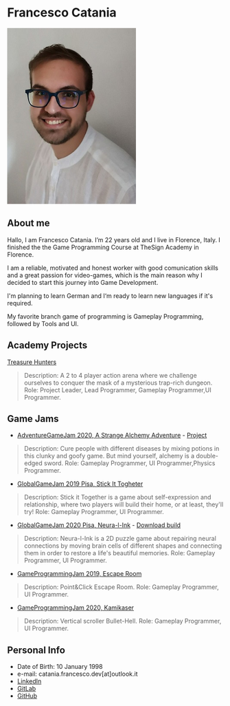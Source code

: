 # Francesco Catania

![](francesco_catania.jpeg)

## __About me__
Hallo, I am Francesco Catania. I’m 22 years old and I live in Florence, Italy.
I finished the the Game Programming Course at TheSign Academy in Florence. 

I am a reliable, motivated and honest worker with good comunication skills and a great passion for video-games, which is the main reason why I decided to start this journey into Game Development.

I'm planning to learn German and I‘m ready to learn new languages if it's required.

My favorite branch game of programming is Gameplay Programming, followed by Tools and UI.

## __Academy Projects__
 [Treasure Hunters](https://drive.google.com/file/d/1GbkLQ7R8dJdG-pEGe4M1SnDQR-x6Q1Bd/view?usp=sharing)
 >Description: A 2 to 4 player action arena where we challenge ourselves to conquer the mask of a mysterious trap-rich dungeon.
 >Role: Project Leader, Lead Programmer, Gameplay Programmer,UI Programmer.

## __Game Jams__
- [AdventureGameJam 2020, A Strange Alchemy Adventure](https://gamejolt.com/games/a_strange_alchemy_adventure/493453) - [Project](https://gitlab.com/FocaccinaMan/adventurejam2020)
>Description: Cure people with different diseases by mixing potions in this clunky and goofy game. But mind yourself, alchemy is a double-edged sword.
>Role: Gameplay Programmer, UI Programmer,Physics Programmer.
- [GlobalGameJam 2019 Pisa, Stick It Togheter](https://globalgamejam.org/2019/games/stick-it-together)
>Description: Stick it Together is a game about self-expression and relationship, where two players will build their home, or at least, they'll try!
>Role: Gameplay Programmer, UI Programmer.
- [GlobalGameJam 2020 Pisa, Neura-l-Ink](https://globalgamejam.org/2020/games/neura-l-ink-9?token=1595080965) - [Download build](https://drive.google.com/file/d/1zcU7UA1eCsdPrAIsj_kH9Tsf2s7lPQHg/view?usp=sharing)
>Description: Neura-l-Ink is a 2D puzzle game about repairing neural connections by moving brain cells of different shapes and connecting them in order to restore a life's beautiful memories.
>Role: Gameplay Programmer, UI Programmer.
- [GameProgrammingJam 2019, Escape Room](https://drive.google.com/file/d/1cbFKBWfCmqoHR7nT6m-rQAHIbRKyIWXs/view?usp=sharing)
>Description: Point&Click Escape Room.
>Role: Gameplay Programmer, UI Programmer.
- [GameProgrammingJam 2020, Kamikaser](https://drive.google.com/file/d/1GHfLjFXZqk473L3Hb05zQDk2mDmgN10r/view?usp=sharing)
>Description: Vertical scroller Bullet-Hell.
>Role: Gameplay Programmer, UI Programmer.

## __Personal Info__
- Date of Birth: 10 January 1998
- e-mail: catania.francesco.dev[at]outlook.it
- [LinkedIn](https://www.linkedin.com/in/francescocataniadev/)
- [GitLab](https://gitlab.com/FocaccinaMan)
- [GitHub](https://github.com/FrancescoCataniaDev)
